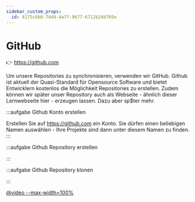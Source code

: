 ```yaml
---
sidebar_custom_props:
  id: 4175c6b8-74d4-4a7f-9677-6712b24b705e
---
```


# GitHub

👉 https://github.com

Um unsere Repositories zu synchronisieren, verwenden wir GitHub. Github ist aktuell der Quasi-Standard für Opensource Software und bietet Entwicklern kostenlos die Möglichkeit Repositories zu erstellen. Zudem können wir später unser Repository auch als Webseite - ähnlich dieser Lernwebseite hier - erzeugen lassen. Dazu aber sp$ter mehr.

:::aufgabe Github Konto erstellen
<Answer type="state" webKey="2a84f328-c53e-4d2d-ac43-08570966a671" />

Erstellen Sie auf https://github.com ein Konto. Sie dürfen einen beliebigen Namen auswählen - Ihre Projekte sind dann unter diesem Namen zu finden.
:::

:::aufgabe Github Repository erstellen
<Answer type="state" webKey="a4503b33-2b39-4cb5-a8ee-a07f2a8c4b1c" />

:::


:::aufgabe Github Repository klonen
<Answer type="state" webKey="bb6f5877-16b8-43d0-9b1b-81f970c4f87f"/>


:::

[@video --max-width=100%](./images/gh-clone-hd.mp4)